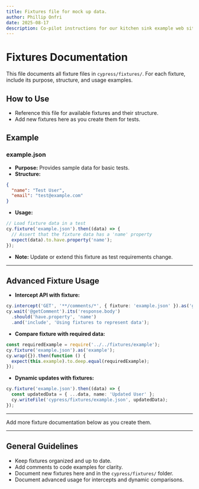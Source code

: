 ```yaml
---
title: Fixtures file for mock up data.
author: Phillip Onfri
date: 2025-08-17
description: Co-pilot instructions for our kitchen sink example web site.
---
```


# Fixtures Documentation

This file documents all fixture files in `cypress/fixtures/`. For each fixture, include its purpose, structure, and usage examples.

## How to Use
- Reference this file for available fixtures and their structure.
- Add new fixtures here as you create them for tests.

## Example

### example.json
- **Purpose:** Provides sample data for basic tests.
- **Structure:**
```json
{
  "name": "Test User",
  "email": "test@example.com"
}
```
- **Usage:**
```typescript
// Load fixture data in a test
cy.fixture('example.json').then((data) => {
  // Assert that the fixture data has a 'name' property
  expect(data).to.have.property('name');
});
```
- **Note:** Update or extend this fixture as test requirements change.

---

## Advanced Fixture Usage
- **Intercept API with fixture:**
```typescript
cy.intercept('GET', '**/comments/*', { fixture: 'example.json' }).as('getComment');
cy.wait('@getComment').its('response.body')
  .should('have.property', 'name')
  .and('include', 'Using fixtures to represent data');
```
- **Compare fixture with required data:**
```typescript
const requiredExample = require('../../fixtures/example');
cy.fixture('example.json').as('example');
cy.wrap({}).then(function () {
  expect(this.example).to.deep.equal(requiredExample);
});
```
- **Dynamic updates with fixtures:**
```typescript
cy.fixture('example.json').then((data) => {
  const updatedData = { ...data, name: 'Updated User' };
  cy.writeFile('cypress/fixtures/example.json', updatedData);
});
```

---
Add more fixture documentation below as you create them.

---

## General Guidelines
- Keep fixtures organized and up to date.
- Add comments to code examples for clarity.
- Document new fixtures here and in the `cypress/fixtures/` folder.
- Document advanced usage for intercepts and dynamic comparisons.
